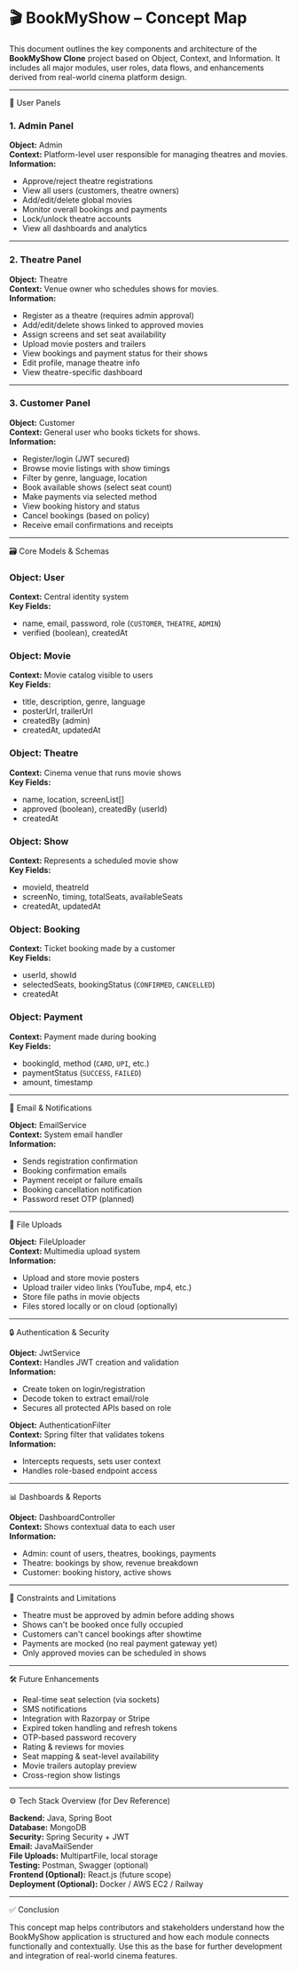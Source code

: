# 🎬 BookMyShow – Concept Map

This document outlines the key components and architecture of the **BookMyShow Clone** project based on Object, Context, and Information. It includes all major modules, user roles, data flows, and enhancements derived from real-world cinema platform design.

---

🔐 User Panels

### 1. Admin Panel

**Object:** Admin  
**Context:** Platform-level user responsible for managing theatres and movies.  
**Information:**
- Approve/reject theatre registrations
- View all users (customers, theatre owners)
- Add/edit/delete global movies
- Monitor overall bookings and payments
- Lock/unlock theatre accounts
- View all dashboards and analytics

---

### 2. Theatre Panel

**Object:** Theatre  
**Context:** Venue owner who schedules shows for movies.  
**Information:**
- Register as a theatre (requires admin approval)
- Add/edit/delete shows linked to approved movies
- Assign screens and set seat availability
- Upload movie posters and trailers
- View bookings and payment status for their shows
- Edit profile, manage theatre info
- View theatre-specific dashboard

---

### 3. Customer Panel

**Object:** Customer  
**Context:** General user who books tickets for shows.  
**Information:**
- Register/login (JWT secured)
- Browse movie listings with show timings
- Filter by genre, language, location
- Book available shows (select seat count)
- Make payments via selected method
- View booking history and status
- Cancel bookings (based on policy)
- Receive email confirmations and receipts

---

🗃️ Core Models & Schemas

### **Object:** User
**Context:** Central identity system  
**Key Fields:**
- name, email, password, role (`CUSTOMER`, `THEATRE`, `ADMIN`)
- verified (boolean), createdAt

### **Object:** Movie
**Context:** Movie catalog visible to users  
**Key Fields:**
- title, description, genre, language
- posterUrl, trailerUrl
- createdBy (admin)
- createdAt, updatedAt

### **Object:** Theatre
**Context:** Cinema venue that runs movie shows  
**Key Fields:**
- name, location, screenList[]
- approved (boolean), createdBy (userId)
- createdAt

### **Object:** Show
**Context:** Represents a scheduled movie show  
**Key Fields:**
- movieId, theatreId
- screenNo, timing, totalSeats, availableSeats
- createdAt, updatedAt

### **Object:** Booking
**Context:** Ticket booking made by a customer  
**Key Fields:**
- userId, showId
- selectedSeats, bookingStatus (`CONFIRMED`, `CANCELLED`)
- createdAt

### **Object:** Payment
**Context:** Payment made during booking  
**Key Fields:**
- bookingId, method (`CARD`, `UPI`, etc.)
- paymentStatus (`SUCCESS`, `FAILED`)
- amount, timestamp

---

📧 Email & Notifications

**Object:** EmailService  
**Context:** System email handler  
**Information:**
- Sends registration confirmation
- Booking confirmation emails
- Payment receipt or failure emails
- Booking cancellation notification
- Password reset OTP (planned)

---

📁 File Uploads

**Object:** FileUploader  
**Context:** Multimedia upload system  
**Information:**
- Upload and store movie posters
- Upload trailer video links (YouTube, mp4, etc.)
- Store file paths in movie objects
- Files stored locally or on cloud (optionally)

---

🔒 Authentication & Security

**Object:** JwtService  
**Context:** Handles JWT creation and validation  
**Information:**
- Create token on login/registration
- Decode token to extract email/role
- Secures all protected APIs based on role

**Object:** AuthenticationFilter  
**Context:** Spring filter that validates tokens  
**Information:**
- Intercepts requests, sets user context
- Handles role-based endpoint access

---

📊 Dashboards & Reports

**Object:** DashboardController  
**Context:** Shows contextual data to each user  
**Information:**
- Admin: count of users, theatres, bookings, payments
- Theatre: bookings by show, revenue breakdown
- Customer: booking history, active shows

---

🚫 Constraints and Limitations

- Theatre must be approved by admin before adding shows
- Shows can't be booked once fully occupied
- Customers can't cancel bookings after showtime
- Payments are mocked (no real payment gateway yet)
- Only approved movies can be scheduled in shows

---

🛠️ Future Enhancements

- Real-time seat selection (via sockets)
- SMS notifications
- Integration with Razorpay or Stripe
- Expired token handling and refresh tokens
- OTP-based password recovery
- Rating & reviews for movies
- Seat mapping & seat-level availability
- Movie trailers autoplay preview
- Cross-region show listings

---

⚙️ Tech Stack Overview (for Dev Reference)

**Backend:** Java, Spring Boot  
**Database:** MongoDB  
**Security:** Spring Security + JWT  
**Email:** JavaMailSender  
**File Uploads:** MultipartFile, local storage  
**Testing:** Postman, Swagger (optional)  
**Frontend (Optional):** React.js (future scope)  
**Deployment (Optional):** Docker / AWS EC2 / Railway

---

✅ Conclusion

This concept map helps contributors and stakeholders understand how the BookMyShow application is structured and how each module connects functionally and contextually. Use this as the base for further development and integration of real-world cinema features.
